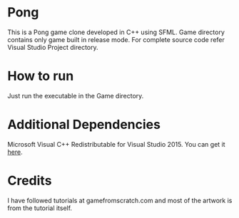 # Pong

This is a Pong game clone developed in C++ using SFML. Game directory contains only game built in release mode. For complete source code refer Visual Studio Project directory.

# How to run

Just run the executable in the Game directory.


# Additional Dependencies

Microsoft Visual C++ Redistributable for Visual Studio 2015. You can get it [here](https://www.microsoft.com/en-in/download/details.aspx?id=48145).

# Credits

I have followed tutorials at gamefromscratch.com and most of the artwork is from the tutorial itself.

